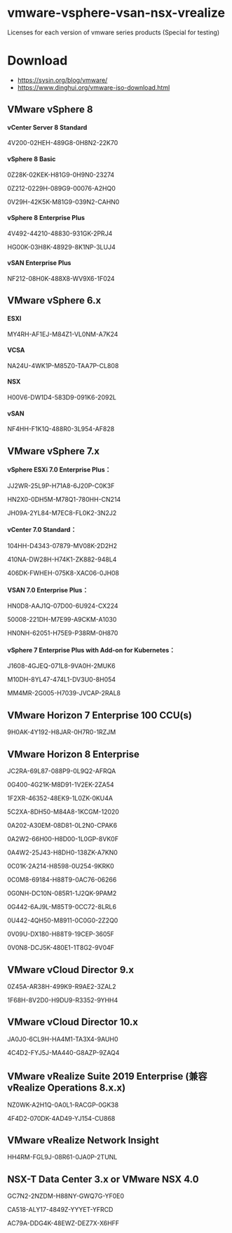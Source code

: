 # vmware-vsphere-vsan-nsx-vrealize

Licenses for each version of vmware series products (Special for testing)


# Download

- https://sysin.org/blog/vmware/
- https://www.dinghui.org/vmware-iso-download.html


## VMware vSphere 8

#### vCenter Server 8 Standard

4V200-02HEH-489G8-0H8N2-22K70

#### vSphere 8 Basic

0Z28K-02KEK-H81G9-0H9N0-23274

0Z212-0229H-089G9-00076-A2HQ0

0V29H-42K5K-M81G9-039N2-CAHN0

#### vSphere 8 Enterprise Plus

4V492-44210-48830-931GK-2PRJ4

HG00K-03H8K-48929-8K1NP-3LUJ4

#### vSAN Enterprise Plus

NF212-08H0K-488X8-WV9X6-1F024



## VMware vSphere 6.x

#### ESXI 

MY4RH-AF1EJ-M84Z1-VL0NM-A7K24

#### VCSA 

NA24U-4WK1P-M85Z0-TAA7P-CL808

#### NSX 

H00V6-DW1D4-583D9-091K6-2092L

#### vSAN 

NF4HH-F1K1Q-488R0-3L954-AF828



## VMware vSphere 7.x

#### vSphere ESXi 7.0 Enterprise Plus：

JJ2WR-25L9P-H71A8-6J20P-C0K3F

HN2X0-0DH5M-M78Q1-780HH-CN214

JH09A-2YL84-M7EC8-FL0K2-3N2J2

#### vCenter 7.0 Standard：

104HH-D4343-07879-MV08K-2D2H2

410NA-DW28H-H74K1-ZK882-948L4

406DK-FWHEH-075K8-XAC06-0JH08

#### VSAN 7.0 Enterprise Plus：

HN0D8-AAJ1Q-07D00-6U924-CX224

50008-221DH-M7E99-A9CKM-A1030

HN0NH-62051-H75E9-P38RM-0H870

#### vSphere 7 Enterprise Plus with Add-on for Kubernetes：

J1608-4GJEQ-071L8-9VA0H-2MUK6

M10DH-8YL47-474L1-DV3U0-8H054

MM4MR-2G005-H7039-JVCAP-2RAL8



## VMware Horizon 7 Enterprise 100 CCU(s)

9H0AK-4Y192-H8JAR-0H7R0-1RZJM


## VMware Horizon 8 Enterprise

JC2RA-69L87-088P9-0L9Q2-AFRQA

0G400-4G21K-M8D91-1V2EK-2ZA54

1F2XR-46352-48EK9-1L0ZK-0KU4A

5C2XA-8DH50-M84A8-1KCGM-12020

0A202-A30EM-08D81-0L2N0-CPAK6

0A2W2-66H00-H8D00-1L0GP-8VK0F

0A4W2-25J43-H8DH0-138ZK-A7KN0

0C01K-2A214-H8598-0U254-9KRK0

0C0M8-69184-H88T9-0AC76-06266

0G0NH-DC10N-085R1-1J2QK-9PAM2

0G442-6AJ9L-M85T9-0CC72-8LRL6

0U442-4QH50-M8911-0C0G0-2Z2Q0

0V09U-DX180-H88T9-19CEP-3605F

0V0N8-DCJ5K-480E1-1T8G2-9V04F



## VMware vCloud Director 9.x

0Z45A-AR38H-499K9-R9AE2-3ZAL2

1F68H-8V2D0-H9DU9-R3352-9YHH4



## VMware vCloud Director 10.x

JA0J0-6CL9H-HA4M1-TA3X4-9AUH0

4C4D2-FYJ5J-MA440-G8AZP-9ZAQ4



## VMware vRealize Suite 2019 Enterprise (兼容vRealize Operations 8.x.x)

NZ0WK-A2H1Q-0A0L1-RACGP-0GK38

4F4D2-070DK-4AD49-YJ154-CU868



## VMware vRealize Network Insight

HH4RM-FGL9J-08R61-0JA0P-2TUNL



## NSX-T Data Center 3.x or VMware NSX 4.0

GC7N2-2NZDM-H88NY-GWQ7G-YF0E0

CA518-ALY17-4849Z-YYYET-YFRCD

AC79A-DDG4K-48EWZ-DEZ7X-X6HFF

